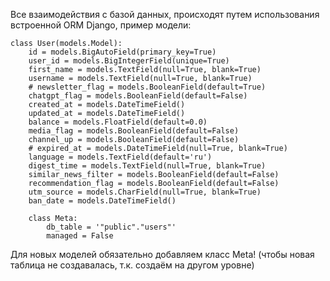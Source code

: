 Все взаимодействия с базой данных, происходят путем использования встроенной ORM Django, пример модели:
```
class User(models.Model):
    id = models.BigAutoField(primary_key=True)
    user_id = models.BigIntegerField(unique=True)
    first_name = models.TextField(null=True, blank=True)
    username = models.TextField(null=True, blank=True)
    # newsletter_flag = models.BooleanField(default=True)
    chatgpt_flag = models.BooleanField(default=False)
    created_at = models.DateTimeField()
    updated_at = models.DateTimeField()
    balance = models.FloatField(default=0.0)
    media_flag = models.BooleanField(default=False)
    channel_up = models.BooleanField(default=False)
    # expired_at = models.DateTimeField(null=True, blank=True)
    language = models.TextField(default='ru')
    digest_time = models.TextField(null=True, blank=True)
    similar_news_filter = models.BooleanField(default=False)
    recommendation_flag = models.BooleanField(default=False)
    utm_source = models.CharField(null=True, blank=True)
    ban_date = models.DateTimeField()

    class Meta:
        db_table = '"public"."users"'
        managed = False
```
Для новых моделей обязательно добавляем класс Meta! (чтобы новая таблица не создавалась, т.к. создаём на другом уровне)
